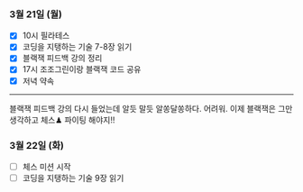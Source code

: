 ### 3월 21일 (월)
- [x] 10시 필라테스 
- [x] 코딩을 지탱하는 기술 7-8장 읽기
- [x] 블랙잭 피드백 강의 정리
- [x] 17시 조조그린이랑 블랙잭 코드 공유
- [x] 저녁 약속
---
블랙잭 피드백 강의 다시 들었는데 알듯 말듯 알쏭달쏭하다. 어려워.
이제 블랙잭은 그만 생각하고 체스♟ 파이팅 해야지!!

### 3월 22일 (화)
- [ ] 체스 미션 시작
- [ ] 코딩을 지탱하는 기술 9장 읽기